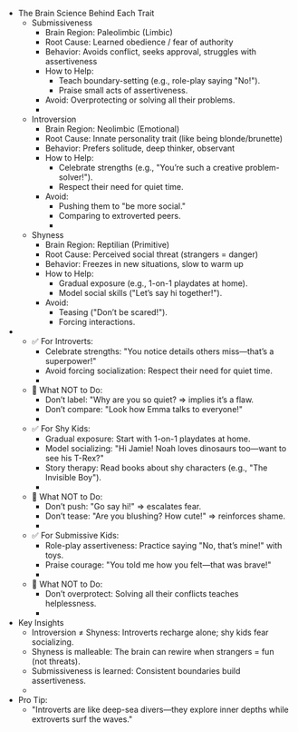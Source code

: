 - The Brain Science Behind Each Trait
    - Submissiveness
        - Brain Region: Paleolimbic (Limbic)
        - Root Cause: Learned obedience / fear of authority
        - Behavior: Avoids conflict, seeks approval, struggles with assertiveness
        - How to Help:
            - Teach boundary-setting (e.g., role-play saying "No!").
            - Praise small acts of assertiveness.
        - Avoid: Overprotecting or solving all their problems.
        - 
    - Introversion
        - Brain Region: Neolimbic (Emotional)
        - Root Cause: Innate personality trait (like being blonde/brunette)
        - Behavior: Prefers solitude, deep thinker, observant
        - How to Help:
            - Celebrate strengths (e.g., "You’re such a creative problem-solver!").
            - Respect their need for quiet time.
        - Avoid:
            - Pushing them to "be more social."
            - Comparing to extroverted peers.
            - 
    - Shyness
        - Brain Region: Reptilian (Primitive)
        - Root Cause: Perceived social threat (strangers = danger)
        - Behavior: Freezes in new situations, slow to warm up
        - How to Help:
            - Gradual exposure (e.g., 1-on-1 playdates at home).
            - Model social skills ("Let’s say hi together!").
        - Avoid:
            - Teasing ("Don’t be scared!").
            - Forcing interactions.
- 
    - ✅ For Introverts:
        - Celebrate strengths: "You notice details others miss—that’s a superpower!"
        - Avoid forcing socialization: Respect their need for quiet time.
        - 
    - 🚫 What NOT to Do:
        - Don’t label: "Why are you so quiet? ⇒ implies it’s a flaw.
        - Don’t compare: "Look how Emma talks to everyone!"
        - 
    - ✅ For Shy Kids:
        - Gradual exposure: Start with 1-on-1 playdates at home.
        - Model socializing: "Hi Jamie! Noah loves dinosaurs too—want to see his T-Rex?"
        - Story therapy: Read books about shy characters (e.g., "The Invisible Boy").
        - 
    - 🚫 What NOT to Do:
        - Don’t push: "Go say hi!" ⇒ escalates fear.
        - Don’t tease: "Are you blushing? How cute!" ⇒ reinforces shame.
        - 
    - ✅ For Submissive Kids:
        - Role-play assertiveness: Practice saying "No, that’s mine!" with toys.
        - Praise courage: "You told me how you felt—that was brave!"
        - 
    - 🚫 What NOT to Do:
        - Don’t overprotect: Solving all their conflicts teaches helplessness.
        - 
- Key Insights
    - Introversion ≠ Shyness: Introverts recharge alone; shy kids fear socializing.
    - Shyness is malleable: The brain can rewire when strangers = fun (not threats).
    - Submissiveness is learned: Consistent boundaries build assertiveness.
    - 
- Pro Tip:
    - "Introverts are like deep-sea divers—they explore inner depths while extroverts surf the waves."
